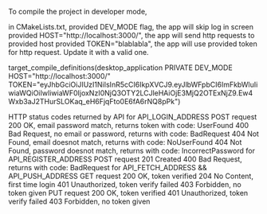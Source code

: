 To compile the project in developer mode,

in CMakeLists.txt,
	provided DEV_MODE flag, the app will skip log in screen
	provided HOST="http://localhost:3000/", the app will send http requests to provided host
	provided TOKEN="blablabla", the app will use provided token for http request. Update it with a valid one.
	
target_compile_definitions(desktop_application PRIVATE DEV_MODE HOST="http://localhost:3000/" TOKEN="eyJhbGciOiJIUzI1NiIsInR5cCI6IkpXVCJ9.eyJlbWFpbCI6ImFkbWluIiwiaWQiOiIwIiwiaWF0IjoxNzI0NjQ3OTY2LCJleHAiOjE3MjQ2OTExNjZ9.Ew4Wxb3aJ2THurSLOKaq_eH6FjqFto0E6fA6rNQ8pPk")


HTTP status codes returned by API
for API_LOGIN_ADDRESS
	POST request
		200 OK, email password match, returns token with code: UserFound
		400 Bad Request, no email or password, returns with code: BadRequest
		404 Not Found, email doesnot match, returns with code: NoUserFound
		404 Not Found, password doesnot match, returns with code: IncorrectPassword
 for API_REGISTER_ADDRESS
 	POST request
		201 Created
		400 Bad Request, returns with code: BadRequest
for API_FETCH_ADDRESS && API_PUSH_ADDRESS
	GET request
		200 OK, token verified
		204 No Content, first time login
		401 Unauthorized, token verify failed
		403 Forbidden, no token given
	PUT request
		200 OK, token verified
		401 Unauthorized, token verify failed
		403 Forbidden, no token given

